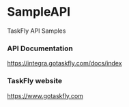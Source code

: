 # SampleAPI
TaskFly API Samples

### API Documentation
https://integra.gotaskfly.com/docs/index

### TaskFly website
https://www.gotaskfly.com


